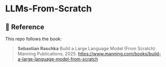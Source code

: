 # LLMs-From-Scratch

## 📘 Reference

This repo follows the book:

> **Sebastian Raschka**
> Build a Large Language Model (From Scratch)
> Manning Publications, 2025.
> https://www.manning.com/books/build-a-large-language-model-from-scratch
